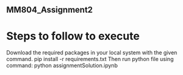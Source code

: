 ## MM804_Assignment2

# Steps to follow to execute 

Download the required packages in your local system with the given command. 
pip install -r requirements.txt 
Then run python file using command: 
python assignmentSolution.ipynb
